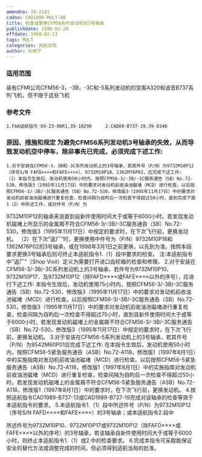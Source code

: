 ```yaml
---
amendno: 39-2141
cadno: CAD1998-MULT-08
title: 检查或更换CFM56系列发动机的3号轴承
publishdate: 1998-02-20
effdate: 1998-02-23
tags: MULT
categories: 民航总局
author: 孙晓宁
---
```


### 适用范围 
装有CFMI公司CFM56-3，-3B，-3C和-5系列发动机的空客A320和波音B737系列飞机，但不限于这些飞机

### 参考文件
    1.FAA适航指令 89-23-06R1,39-10290     2.CAD89-B737-19,39-0340 

### 原因、措施和规定 为避免CFM56系列发动机3号轴承的失效，从而导致发动机空中停车，除非事先已完成，必须完成下述工作: 
    1.对于安装在CFM56-3，3B和-3C系列发动机上的3号轴承，若其件号（P/N）为9732M10P12（序号S/N FAFD××××和FAFE××××）、9732M10P18、1362M76P02，应完成下述工作: 
    （1）本指令生效后，发动机使用50小时内，按照CFM56-3/-3B/-3C服务通告（SB）No.72-530，修改版3（1995年11月17日）中的要求对发动机前收油池磁堵（MCD）进行检查。以后按照CFM56-3/-3B/-3C服务通告（SB）No.72-530，修改版3（1995年11月17日）中的要求对发动机前收油池磁堵进行重复检查，检查间隔为自昀后一次检查不得超过50小时，直到完成下面1（2）中所述工作，或对件号（P/N）为
       
9732M10P12的轴承来说直到自新件使用时间大于或等于6000小时。若发现发动机磁堵上所显示的金属屑不符合CFM56-3/-3B/-3C服务通告（SB）No.72-530，修改版3（1995年11月17日）中规定的要求时，在下次飞行前，更换发动机。 
（2）在下次“返厂”时，更换使用中件号为（P/N）9732M10P18和1362M76P02的3号轴承，或在1998年3月1日之前更换，以先到为准。按照本段要求更换3号轴承后则可终止本适航指令1.（1）段中要求的检查。 
    注:本适航指令中"返厂"（Shop Visit）定义为需要打开进口齿轮箱的检查和修理。 
    2.对于安装在CFM56-3/-3B/-3C系列发动机上的3号轴承，若件号为9732M10P10、9732M10P17、及9732M10P12（除FAFD××××或FAFE××××以外的序号），应进行下述工作: 
    本指令生效后，发动机使用75小时内，按照CFM56-3/-3B/-3C服务通告（SB）No.72-530，修改版3（1995年11月17日）中的要求对发动机前收油池磁堵（MCD）进行检查。以后按照CFM56-3/-3B/-3C服务通告（SB）No.72-530，修改版3（1995年11月17日）中的要求对发动机前收油池磁堵进行重复检查，检查间隔为自昀后一次检查不得超过75小时，直到自新件使用时间大于或等于6000小时。若发现发动机磁堵上的金属屑不符合CFM56-3/-3B/-3C服务通告（SB）No.72-530，修改版3（1995年11月17日）中规定的要求时，在下次飞行前，更换发动机。
    3.对于安装在CFM56-5系列发动机上的3号轴承，若其件号（P/N）为9542M60P01应完成下述工作: 
    在本指令生效后，发动机使用50小时内，按照CFM56-5紧急服务通告（ASB）No.72-A118，修改版1（1997年8月1日）中的实施指南对发动机前收油池磁堵（MCD）进行检查。以后按照CFM56-5紧急服务通告（ASB）No.72-A118，修改版1（1997年8月1日）中的实施指南对发动机前收油池磁堵（MCD）进行重复检查，检查间隔为自昀后一次检查不得超过50小时。若发现发动机磁堵上的金属屑不符合CFM56-5紧急服务通告（ASB）No.72-A118，修改版1（1997年8月1日）中的要求时，在下次飞行前，更换发动机。 
    4.按照适航指令CAD1989-B737-13或CAD1989-B737-19完成对该轴承的检查等效于本适航指令的要求。 
    5.本适航指令1.（1）段中所述件号（P/N）为9732M10P12（序号S/N FAFD××××和FAFE××××）的3号轴承；或本适航指令2.段中

       
所述件号为9732M10P10、9732M10P17或9732M10P12（除FAFD××××或FAFE××××以外的序号）的3号轴承，若该轴承自新件使用时间大于或等于6000小时，则终止本适航指令1.（1）或2.中的检查要求。 
    6.完成本指令可采取能保证安全的替代方法或调整完成的时间，但必须得到适航当局的批准。
